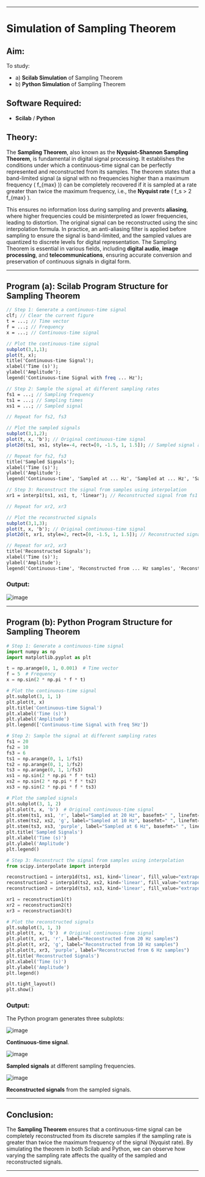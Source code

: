 
---

# Simulation of Sampling Theorem

## Aim:
To study:
- a) **Scilab Simulation** of Sampling Theorem
- b) **Python Simulation** of Sampling Theorem

## Software Required:
- **Scilab** / **Python**

## Theory:

The **Sampling Theorem**, also known as the **Nyquist-Shannon Sampling Theorem**, is fundamental in digital signal processing. It establishes the conditions under which a continuous-time signal can be perfectly represented and reconstructed from its samples. The theorem states that a band-limited signal (a signal with no frequencies higher than a maximum frequency \( f_{max} \)) can be completely recovered if it is sampled at a rate greater than twice the maximum frequency, i.e., the **Nyquist rate** \( f_s > 2 f_{max} \).

This ensures no information loss during sampling and prevents **aliasing**, where higher frequencies could be misinterpreted as lower frequencies, leading to distortion. The original signal can be reconstructed using the sinc interpolation formula. In practice, an anti-aliasing filter is applied before sampling to ensure the signal is band-limited, and the sampled values are quantized to discrete levels for digital representation. The Sampling Theorem is essential in various fields, including **digital audio**, **image processing**, and **telecommunications**, ensuring accurate conversion and preservation of continuous signals in digital form.

---

## Program (a): **Scilab Program Structure for Sampling Theorem**

```scilab
// Step 1: Generate a continuous-time signal
clf; // Clear the current figure
t = ...; // Time vector
f = ...; // Frequency
x = ...; // Continuous-time signal

// Plot the continuous-time signal
subplot(3,1,1);
plot(t, x);
title('Continuous-time Signal');
xlabel('Time (s)');
ylabel('Amplitude');
legend('Continuous-time Signal with freq ... Hz');

// Step 2: Sample the signal at different sampling rates
fs1 = ...; // Sampling frequency
ts1 = ...; // Sampling times
xs1 = ...; // Sampled signal

// Repeat for fs2, fs3

// Plot the sampled signals
subplot(3,1,2);
plot(t, x, 'b'); // Original continuous-time signal
plot2d(ts1, xs1, style=-4, rect=[0, -1.5, 1, 1.5]); // Sampled signal at fs1

// Repeat for fs2, fs3
title('Sampled Signals');
xlabel('Time (s)');
ylabel('Amplitude');
legend('Continuous-time', 'Sampled at ... Hz', 'Sampled at ... Hz', 'Sampled at ... Hz');

// Step 3: Reconstruct the signal from samples using interpolation
xr1 = interp1(ts1, xs1, t, 'linear'); // Reconstructed signal from fs1 samples

// Repeat for xr2, xr3

// Plot the reconstructed signals
subplot(3,1,3);
plot(t, x, 'b'); // Original continuous-time signal
plot2d(t, xr1, style=2, rect=[0, -1.5, 1, 1.5]); // Reconstructed signal from fs1 samples

// Repeat for xr2, xr3
title('Reconstructed Signals');
xlabel('Time (s)');
ylabel('Amplitude');
legend('Continuous-time', 'Reconstructed from ... Hz samples', 'Reconstructed from ... Hz samples', 'Reconstructed from ... Hz samples');
```

###  Output:

![image](https://github.com/user-attachments/assets/e0012ab8-0bb1-4f37-861d-ed3368bf17da)

---

## Program (b): **Python Program Structure for Sampling Theorem**

```python
# Step 1: Generate a continuous-time signal
import numpy as np
import matplotlib.pyplot as plt

t = np.arange(0, 1, 0.001)  # Time vector
f = 5  # Frequency
x = np.sin(2 * np.pi * f * t)

# Plot the continuous-time signal
plt.subplot(3, 1, 1)
plt.plot(t, x)
plt.title('Continuous-time Signal')
plt.xlabel('Time (s)')
plt.ylabel('Amplitude')
plt.legend(['Continuous-time Signal with freq 5Hz'])

# Step 2: Sample the signal at different sampling rates
fs1 = 20
fs2 = 10
fs3 = 6
ts1 = np.arange(0, 1, 1/fs1)
ts2 = np.arange(0, 1, 1/fs2)
ts3 = np.arange(0, 1, 1/fs3)
xs1 = np.sin(2 * np.pi * f * ts1)
xs2 = np.sin(2 * np.pi * f * ts2)
xs3 = np.sin(2 * np.pi * f * ts3)

# Plot the sampled signals
plt.subplot(3, 1, 2)
plt.plot(t, x, 'b')  # Original continuous-time signal
plt.stem(ts1, xs1, 'r', label="Sampled at 20 Hz", basefmt=" ", linefmt='r-', markerfmt='ro')
plt.stem(ts2, xs2, 'g', label="Sampled at 10 Hz", basefmt=" ", linefmt='g-', markerfmt='go')
plt.stem(ts3, xs3, 'purple', label="Sampled at 6 Hz", basefmt=" ", linefmt='purple-', markerfmt='po')
plt.title('Sampled Signals')
plt.xlabel('Time (s)')
plt.ylabel('Amplitude')
plt.legend()

# Step 3: Reconstruct the signal from samples using interpolation
from scipy.interpolate import interp1d

reconstruction1 = interp1d(ts1, xs1, kind='linear', fill_value="extrapolate")
reconstruction2 = interp1d(ts2, xs2, kind='linear', fill_value="extrapolate")
reconstruction3 = interp1d(ts3, xs3, kind='linear', fill_value="extrapolate")

xr1 = reconstruction1(t)
xr2 = reconstruction2(t)
xr3 = reconstruction3(t)

# Plot the reconstructed signals
plt.subplot(3, 1, 3)
plt.plot(t, x, 'b')  # Original continuous-time signal
plt.plot(t, xr1, 'r', label="Reconstructed from 20 Hz samples")
plt.plot(t, xr2, 'g', label="Reconstructed from 10 Hz samples")
plt.plot(t, xr3, 'purple', label="Reconstructed from 6 Hz samples")
plt.title('Reconstructed Signals')
plt.xlabel('Time (s)')
plt.ylabel('Amplitude')
plt.legend()

plt.tight_layout()
plt.show()
```

###  Output:

The Python program generates three subplots:

![image](https://github.com/user-attachments/assets/00ae5e46-18f4-4061-8b52-0961b784b11b)

 **Continuous-time signal**.

![image](https://github.com/user-attachments/assets/4e8c9ac3-cd7e-4395-8b62-d706e8bb608d)

 **Sampled signals** at different sampling frequencies.

![image](https://github.com/user-attachments/assets/4b2de6b1-d7b1-45d8-b750-8c28dab2a8b8)

**Reconstructed signals** from the sampled signals.

---

## Conclusion:

The **Sampling Theorem** ensures that a continuous-time signal can be completely reconstructed from its discrete samples if the sampling rate is greater than twice the maximum frequency of the signal (Nyquist rate). By simulating the theorem in both Scilab and Python, we can observe how varying the sampling rate affects the quality of the sampled and reconstructed signals. 

---

